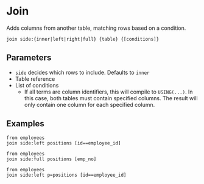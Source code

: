 # Join

Adds columns from another table, matching rows based on a condition.

```prql_no_test
join side:{inner|left|right|full} {table} {[conditions]}
```

## Parameters

- `side` decides which rows to include. Defaults to `inner`
- Table reference
- List of conditions
  - If all terms are column identifiers, this will compile to `USING(...)`. In
    this case, both tables must contain specified columns. The result will only
    contain one column for each specified column.

## Examples

```prql
from employees
join side:left positions [id==employee_id]
```

```prql
from employees
join side:full positions [emp_no]
```

```prql
from employees
join side:left p=positions [id==employee_id]
```
